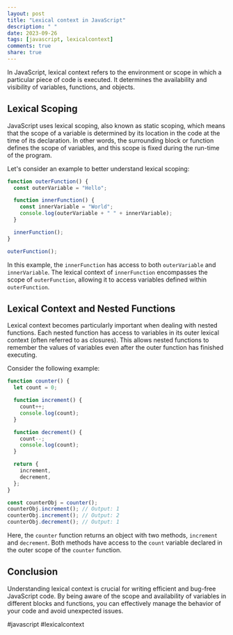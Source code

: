 ```yaml
---
layout: post
title: "Lexical context in JavaScript"
description: " "
date: 2023-09-26
tags: [javascript, lexicalcontext]
comments: true
share: true
---
```


In JavaScript, lexical context refers to the environment or scope in which a particular piece of code is executed. It determines the availability and visibility of variables, functions, and objects.

## Lexical Scoping

JavaScript uses lexical scoping, also known as static scoping, which means that the scope of a variable is determined by its location in the code at the time of its declaration. In other words, the surrounding block or function defines the scope of variables, and this scope is fixed during the run-time of the program.

Let's consider an example to better understand lexical scoping:

```javascript
function outerFunction() {
  const outerVariable = "Hello";

  function innerFunction() {
    const innerVariable = "World";
    console.log(outerVariable + " " + innerVariable);
  }

  innerFunction();
}

outerFunction();
```

In this example, the `innerFunction` has access to both `outerVariable` and `innerVariable`. The lexical context of `innerFunction` encompasses the scope of `outerFunction`, allowing it to access variables defined within `outerFunction`.

## Lexical Context and Nested Functions

Lexical context becomes particularly important when dealing with nested functions. Each nested function has access to variables in its outer lexical context (often referred to as closures). This allows nested functions to remember the values of variables even after the outer function has finished executing.

Consider the following example:

```javascript
function counter() {
  let count = 0;

  function increment() {
    count++;
    console.log(count);
  }

  function decrement() {
    count--;
    console.log(count);
  }

  return {
    increment,
    decrement,
  };
}

const counterObj = counter();
counterObj.increment(); // Output: 1
counterObj.increment(); // Output: 2
counterObj.decrement(); // Output: 1
```

Here, the `counter` function returns an object with two methods, `increment` and `decrement`. Both methods have access to the `count` variable declared in the outer scope of the `counter` function.

## Conclusion

Understanding lexical context is crucial for writing efficient and bug-free JavaScript code. By being aware of the scope and availability of variables in different blocks and functions, you can effectively manage the behavior of your code and avoid unexpected issues.

#javascript #lexicalcontext